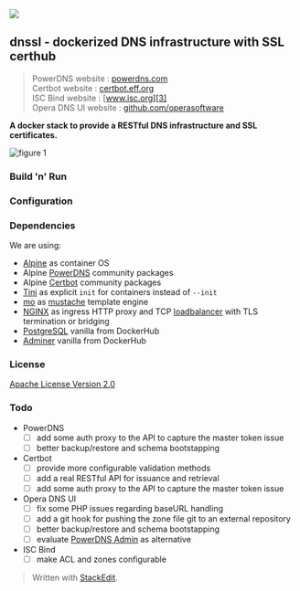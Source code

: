 ![](https://github.com/iaean/dnssl/workflows/Dockerization/badge.svg)

## dnssl - dockerized DNS infrastructure with SSL certhub

> PowerDNS website : [powerdns.com][1]  
> Certbot website : [certbot.eff.org][2]  
> ISC Bind website : [www.isc.org][3]  
> Opera DNS UI website : [github.com/operasoftware][4]

[1]: https://powerdns.com/
[2]: https://certbot.eff.org/
[3]: https://www.isc.org/downloads/bind/
[4]: https://github.com/operasoftware/dns-ui

**A docker stack to provide a RESTful DNS infrastructure and SSL certificates.**

![figure 1](http://www.plantuml.com/plantuml/proxy?cache=no&src=https://raw.githubusercontent.com/iaean/dnssl/init/assets/figure1.dot)

### Build 'n' Run

### Configuration

### Dependencies

We are using:
* [Alpine][10] as container OS
* Alpine [PowerDNS][11] community packages
* Alpine [Certbot][12] community packages
* [Tini][13] as explicit `init` for containers instead of `--init`
* [mo][15] as [mustache][14] template engine
* [NGINX][16] as ingress HTTP proxy and TCP [loadbalancer][17] with TLS termination or bridging
* [PostgreSQL][18] vanilla from DockerHub
* [Adminer][19] vanilla from DockerHub

[10]: https://alpinelinux.org/
[11]: https://pkgs.alpinelinux.org/package/edge/community/x86_64/pdns
[12]: https://pkgs.alpinelinux.org/package/edge/community/x86_64/certbot
[13]: https://github.com/krallin/tini
[14]: https://mustache.github.io/
[15]: https://github.com/tests-always-included/mo
[16]: https://www.nginx.com/
[17]: https://nginx.org/en/docs/stream/ngx_stream_core_module.html
[18]: https://postgresql.org/
[19]: https://www.adminer.org/

### License

[Apache License Version 2.0](LICENSE)

### Todo

- PowerDNS
  - [ ] add some auth proxy to the API to capture the master token issue
  - [ ] better backup/restore and schema bootstapping
- Certbot
  - [ ] provide more configurable validation methods
  - [ ] add a real RESTful API for issuance and retrieval
  - [ ] add some auth proxy to the API to capture the master token issue
- Opera DNS UI
  - [ ] fix some PHP issues regarding baseURL handling
  - [ ] add a git hook for pushing the zone file git to an external repository
  - [ ] better backup/restore and schema bootstapping
  - [ ] evaluate [PowerDNS Admin][20] as alternative
- ISC Bind
  - [ ] make ACL and zones configurable

[20]: https://github.com/ngoduykhanh/PowerDNS-Admin

> Written with [StackEdit](https://stackedit.io/).
